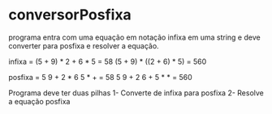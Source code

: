 # conversorPosfixa

programa entra com uma equação em notação infixa em uma string e deve converter para posfixa e resolver a equação.

infixa = (5 + 9) * 2 + 6 * 5 = 58
         (5 + 9) * ((2 + 6) * 5) = 560
         
posfixa = 5 9 + 2 * 6 5 * + = 58
          5 9 + 2 6 + 5 * * = 560
          
Programa deve ter duas pilhas
1- Converte de infixa para posfixa
2- Resolve a equação posfixa

  
